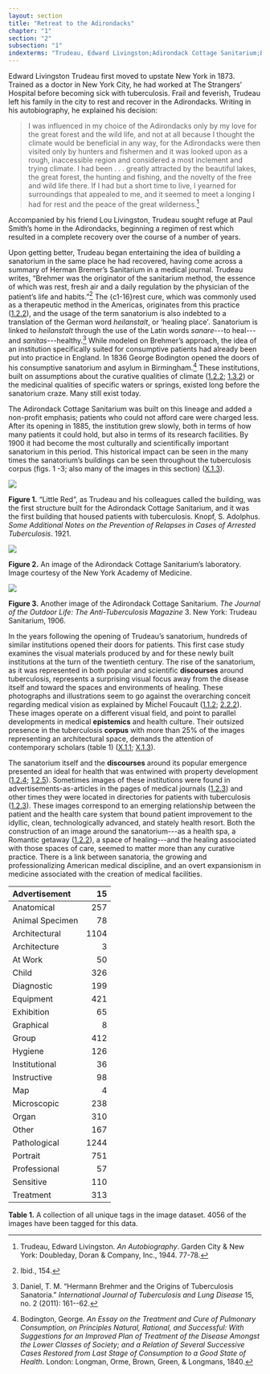 ```yaml
---
layout: section
title: "Retreat to the Adirondacks"
chapter: "1"
section: "2"
subsection: "1"
indexterms: "Trudeau, Edward Livingston;Adirondack Cottage Sanitarium;Bremer, Herman;Bodington, George;Saranac Lake"
---
```


Edward Livingston Trudeau first moved to upstate New York in 1873. Trained as a doctor in New York City, he had worked at The Strangers’ Hospital before becoming sick with tuberculosis. Frail and feverish, Trudeau left his family in the city to rest and recover in the Adirondacks. Writing in his autobiography, he explained his decision:

>I was influenced in my choice of the Adirondacks only by my love for the great forest and the wild life, and not at all because I thought the climate would be beneficial in any way, for the Adirondacks were then visited only by hunters and fishermen and it was looked upon as a rough, inaccessible region and considered a most inclement and trying climate. I had been . . . greatly attracted by the beautiful lakes, the great forest, the hunting and fishing, and the novelty of the free and wild life there. If I had but a short time to live, I yearned for surroundings that appealed to me, and it seemed to meet a longing I had for rest and the peace of the great wilderness.[^fn1]

Accompanied by his friend Lou Livingston, Trudeau sought refuge at Paul Smith’s home in the Adirondacks, beginning a regimen of rest which resulted in a complete recovery over the course of a number of years. 

Upon getting better, Trudeau began entertaining the idea of building a sanatorium in the same place he had recovered, having come across a summary of Herman Bremer’s Sanitarium in a medical journal. Trudeau writes, “Brehmer was the originator of the sanitarium method, the essence of which was rest, fresh air and a daily regulation by the physician of the patient’s life and habits.”[^fn2] The {c1-16}rest cure</b></span>, which was commonly used as a therapeutic method in the Americas, originates from this practice (<a href="{{ site.baseurl }}/dissertation/1_2_2}}">1.2.2</a>), and the usage of the term sanatorium is also indebted to a translation of the German word *heilanstalt*, or ‘healing place’*.* Sanatorium is linked to *heilanstalt* through the use of the Latin words *sanare*---to heal---and *sanitas*---healthy.[^fn3] While modeled on Brehmer’s approach, the idea of an institution specifically suited for consumptive patients had already been put into practice in England. In 1836 George Bodington opened the doors of his consumptive sanatorium and asylum in Birmingham.[^fn4] These institutions, built on assumptions about the curative qualities of climate (<a href="{{ site.baseurl }}/dissertation/1_2_2}}">1.2.2</a>; <a href="{{ site.baseurl }}/dissertation/1_3_2}}">1.3.2</a>) or the medicinal qualities of specific waters or springs, existed long before the sanatorium craze. Many still exist today.

The Adirondack Cottage Sanitarium was built on this lineage and added a non-profit emphasis; patients who could not afford care were charged less. After its opening in 1885, the institution grew slowly, both in terms of how many patients it could hold, but also in terms of its research facilities. By 1900 it had become the most culturally and scientifically important sanatorium in this period. This historical impact can be seen in the many times the sanatorium’s buildings can be seen throughout the tuberculosis corpus (figs. 1 -3; also many of the images in this section) (<a href="{{ site.baseurl }}/dissertation/X_1_3}}">X.1.3</a>). 

**<div class="card float-right half-width-image"><img id="Knopf_1922_0001_Cropped" src="{{ site.baseurl }}/assets/img/Knopf_1922_0001_Cropped.jpg">**

**Figure 1.** “Little Red”, as Trudeau and his colleagues called the building, was the first structure built for the Adirondack Cottage Sanitarium, and it was the first building that housed patients with tuberculosis. Knopf, S. Adolphus. *Some Additional Notes on the Prevention of Relapses in Cases of Arrested Tuberculosis*. 1921.

<img id="HealyFolderHH_Tuberculosis_0003a" src="{{ site.baseurl }}/assets/img/HealyFolderHH_Tuberculosis_0003a.jpg">

**Figure 2.** An image of the Adirondack Cottage Sanitarium’s laboratory. Image courtesy of the New York Academy of Medicine.

<img id="TheJournaloftheOutdoorLif3_1906_93" src="{{ site.baseurl }}/assets/img/TheJournaloftheOutdoorLif3_1906_93.jpg">

**Figure 3.** Another image of the Adirondack Cottage Sanitarium. *The Journal of the Outdoor Life: The Anti-Tuberculosis Magazine* 3. New York: Trudeau Sanitarium, 1906.</div>

In the years following the opening of Trudeau’s sanatorium, hundreds of similar institutions opened their doors for patients. This first case study examines the visual materials produced by and for these newly built institutions at the turn of the twentieth century. The rise of the sanatorium, as it was represented in both popular and scientific <span data-tooltip aria-haspopup="true" class="has-tip" data-disable-hover="false" tabindex="1" title="Discourse refers to a scholarly conversation which occurs in a field of knowledge production. I use it in a Foucauldian sense, to convey the agreed upon modes and objects of discussion which are taken for granted in a community or scholarly field."><b>discourses</b></span> around tuberculosis, represents a surprising visual focus away from the disease itself and toward the spaces and environments of healing. These photographs and illustrations seem to go against the overarching conceit regarding medical vision as explained by Michel Foucault (<a href="{{ site.baseurl }}/dissertation/1_1_2}}">1.1.2</a>; <a href="{{ site.baseurl }}/dissertation/2_2_2}}">2.2.2</a>). These images operate on a different visual field, and point to parallel developments in medical <span data-tooltip aria-haspopup="true" class="has-tip" data-disable-hover="false" tabindex="1" title="Epistemics is a philosophical term referring to the study of knowledge. I use it to talk about the entwined practices of scientific culture, its arguments, and its methodologies."><b>epistemics</b></span> and health culture. Their outsized presence in the tuberculosis <span data-tooltip aria-haspopup="true" class="has-tip" data-disable-hover="false" tabindex="1" title="A corpus refers to a collection of texts used for computational analysis."><b>corpus</b></span> with more than 25% of the images representing an architectural space, demands the attention of contemporary scholars (table 1) (<a href="{{ site.baseurl }}/dissertation/X_1_1}}">X.1.1</a>; <a href="{{ site.baseurl }}/dissertation/X_1_3}}">X.1.3</a>).

The sanatorium itself and the <span data-tooltip aria-haspopup="true" class="has-tip" data-disable-hover="false" tabindex="1" title="Discourse refers to a scholarly conversation which occurs in a field of knowledge production. I use it in a Foucauldian sense, to convey the agreed upon modes and objects of discussion which are taken for granted in a community or scholarly field."><b>discourses</b></span> around its popular emergence presented an ideal for health that was entwined with property development (<a href="{{ site.baseurl }}/dissertation/1_2_4}}">1.2.4</a>; <a href="{{ site.baseurl }}/dissertation/1_2_5}}">1.2.5</a>). Sometimes images of these institutions were found in advertisements-as-articles in the pages of medical journals (<a href="{{ site.baseurl }}/dissertation/1_2_3}}">1.2.3</a>) and other times they were located in directories for patients with tuberculosis (<a href="{{ site.baseurl }}/dissertation/1_2_3}}">1.2.3</a>). These images correspond to an emerging relationship between the patient and the health care system that bound patient improvement to the idyllic, clean, technologically advanced, and stately health resort. Both the construction of an image around the sanatorium---as a health spa, a Romantic getaway (<a href="{{ site.baseurl }}/dissertation/1_2_2}}">1.2.2</a>), a space of healing---and the healing associated with those spaces of care, seemed to matter more than any curative practice. There is a link between sanatoria, the growing and professionalizing American medical discipline, and an overt expansionism in medicine associated with the creation of medical facilities.

| Advertisement | 15 |
| :----- | -----: |
| Anatomical | 257 |
| Animal Specimen | 78 |
| Architectural | 1104 |
| Architecture | 3 |
| At Work | 50 |
| Child | 326 |
| Diagnostic | 199 |
| Equipment | 421 |
| Exhibition | 65 |
| Graphical | 8 |
| Group | 412 |
| Hygiene | 126 |
| Institutional | 36 |
| Instructive | 98 |
| Map | 4 |
| Microscopic | 238 |
| Organ | 310 |
| Other | 167 |
| Pathological | 1244 |
| Portrait | 751 |
| Professional | 57 |
| Sensitive | 110 |
| Treatment | 313 |

**Table 1.** A collection of all unique tags in the image dataset. 4056 of the images have been tagged for this data.

[^fn1]: Trudeau, Edward Livingston. *An Autobiography*. Garden City & New York: Doubleday, Doran & Company, Inc., 1944. 77-78.

[^fn2]: Ibid., 154.

[^fn3]: Daniel, T. M. “Hermann Brehmer and the Origins of Tuberculosis Sanatoria.” *International Journal of Tuberculosis and Lung Disease* 15, no. 2 (2011): 161--62.

[^fn4]: Bodington, George. *An Essay on the Treatment and Cure of Pulmonary Consumption, on Principles Natural, Rational, and Successful: With Suggestions for an Improved Plan of Treatment of the Disease Amongst the Lower Classes of Society; and a Relation of Several Successive Cases Restored from Last Stage of Consumption to a Good State of Health*. London: Longman, Orme, Brown, Green, & Longmans, 1840.